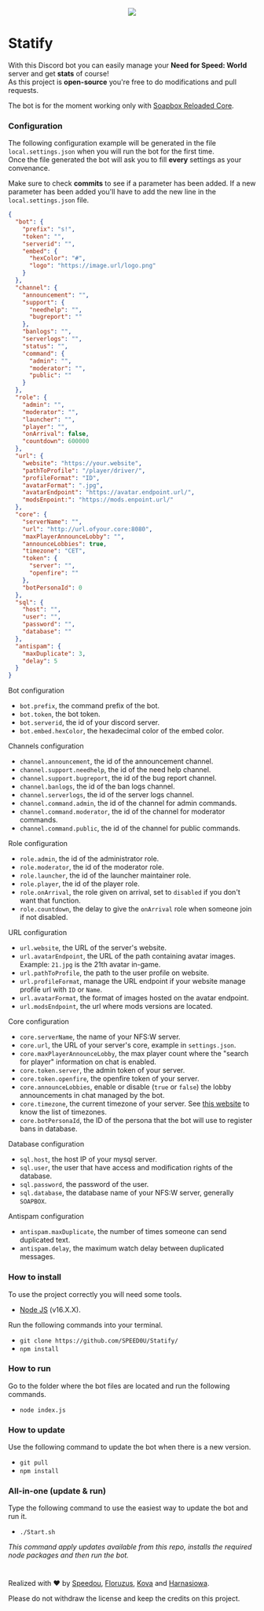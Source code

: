 <p align="center">
  <img src="https://i.imgur.com/KFbTIah.png" />
</p>  

# Statify
With this Discord bot you can easily manage your **Need for Speed: World** server and get **stats** of course!  
As this project is **open-source** you're free to do modifications and pull requests.

The bot is for the moment working only with [Soapbox Reloaded Core](https://github.com/SBRW-Reloaded/reloaded-sbrw-core).

### Configuration
The following configuration example will be generated in the file `local.settings.json` when you will run the bot for the first time.  
Once the file generated the bot will ask you to fill **every** settings as your convenance.

Make sure to check **commits** to see if a parameter has been added. 
If a new parameter has been added you'll have to add the new line in the `local.settings.json` file.

```JSON
{
  "bot": {
    "prefix": "s!",
    "token": "",
    "serverid": "",
    "embed": {
      "hexColor": "#",
      "logo": "https://image.url/logo.png"
    }
  },
  "channel": {
    "announcement": "",
    "support": {
      "needhelp": "",
      "bugreport": ""
    },
    "banlogs": "",
    "serverlogs": "",
    "status": "",
    "command": {
      "admin": "",
      "moderator": "",
      "public": ""
    }
  },
  "role": {
    "admin": "",
    "moderator": "",
    "launcher": "",
    "player": "",
    "onArrival": false,
    "countdown": 600000
  },
  "url": {
    "website": "https://your.website",
    "pathToProfile": "/player/driver/",
    "profileFormat": "ID",
    "avatarFormat": ".jpg",
    "avatarEndpoint": "https://avatar.endpoint.url/",
    "modsEnpoint:": "https://mods.enpoint.url/"
  },
  "core": {
    "serverName": "",
    "url": "http://url.ofyour.core:8080",
    "maxPlayerAnnounceLobby": "",
    "announceLobbies": true,
    "timezone": "CET",
    "token": {
      "server": "",
      "openfire": ""
    },
    "botPersonaId": 0
  },
  "sql": {
    "host": "",
    "user": "",
    "password": "",
    "database": ""
  },
  "antispam": {
    "maxDuplicate": 3,
    "delay": 5
  }
}
```

Bot configuration
- `bot.prefix`, the command prefix of the bot.
- `bot.token`, the bot token.
- `bot.serverid`, the id of your discord server.
- `bot.embed.hexColor`, the hexadecimal color of the embed color.

Channels configuration
- `channel.announcement`, the id of the announcement channel.
- `channel.support.needhelp`, the id of the need help channel.
- `channel.support.bugreport`, the id of the bug report channel.
- `channel.banlogs`, the id of the ban logs channel.
- `channel.serverlogs`, the id of the server logs channel.
- `channel.command.admin`, the id of the channel for admin commands.
- `channel.command.moderator`, the id of the channel for moderator commands.
- `channel.command.public`, the id of the channel for public commands.

Role configuration
- `role.admin`, the id of the administrator role.
- `role.moderator`, the id of the moderator role.
- `role.launcher`, the id of the launcher maintainer role.
- `role.player`, the id of the player role.
- `role.onArrival`, the role given on arrival, set to `disabled` if you don't want that function.
- `role.countdown`, the delay to give the `onArrival` role when someone join if not disabled.

URL configuration
- `url.website`, the URL of the server's website.
- `url.avatarEndpoint`, the URL of the path containing avatar images. Example: `21.jpg` is the 21th avatar in-game.
- `url.pathToProfile`, the path to the user profile on website.
- `url.profileFormat`, manage the URL endpoint if your website manage profile url with `ID` or `Name`.
- `url.avatarFormat`, the format of images hosted on the avatar endpoint.
- `url.modsEndpoint`, the url where mods versions are located.

Core configuration
- `core.serverName`, the name of your NFS:W server.
- `core.url`, the URL of your server's core, example in `settings.json`.
- `core.maxPlayerAnnounceLobby`, the max player count where the "search for player" information on chat is enabled.
- `core.token.server`, the admin token of your server.
- `core.token.openfire`, the openfire token of your server.
- `core.announceLobbies`, enable or disable (`true` or `false`) the lobby announcements in chat managed by the bot.
- `core.timezone`, the current timezone of your server. See [this website](https://24timezones.com/time-zones) to know the list of timezones.
- `core.botPersonaId`, the ID of the persona that the bot will use to register bans in database.

Database configuration
- `sql.host`, the host IP of your mysql server.
- `sql.user`, the user that have access and modification rights of the database.
- `sql.password`, the password of the user.
- `sql.database`, the database name of your NFS:W server, generally `SOAPBOX`.

Antispam configuration
- `antispam.maxDuplicate`, the number of times someone can send duplicated text.
- `antispam.delay`, the maximum watch delay between duplicated messages.

### How to install

To use the project correctly you will need some tools.
- [Node JS](https://nodejs.org/en/) (v16.X.X).

Run the following commands into your terminal.
- `git clone https://github.com/SPEED0U/Statify/`
- `npm install`


### How to run

Go to the folder where the bot files are located and run the following commands.
- `node index.js`

### How to update

Use the following command to update the bot when there is a new version.
- `git pull`
- `npm install`

### All-in-one (update & run)

Type the following command to use the easiest way to update the bot and run it.
- `./Start.sh`

*This command apply updates available from this repo, installs the required node packages and then run the bot.*


#
Realized with ❤️ by [Speedou](https://github.com/SPEED0U), [Floruzus](https://github.com/Floruzus), [Kova](https://github.com/Kovania) and [Harnasiowa](https://github.com/harnasiowa).

Please do not withdraw the license and keep the credits on this project.
